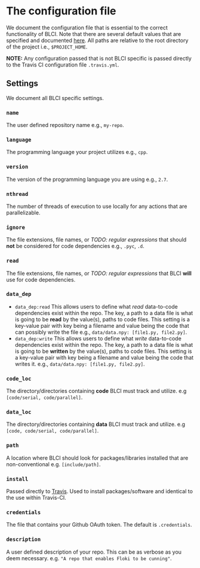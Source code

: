 # The configuration file

We document the configuration file that is essential to the correct
functionality of BLCI. Note that there are several default values that
are specified and documented [here](defaults.html). All paths are relative
to the root directory of the project i.e., `$PROJECT_HOME`.

**NOTE:** Any configuration passed that is not BLCI specific is passed directly
to the Travis CI configuration file `.travis.yml`.

## Settings

We document all BLCI specific settings.

### `name`
The user defined repository name e.g., `my-repo`.

### `language`
The programming language your project utilizes e.g., `cpp`.

### `version`
The version of the programming language you are using e.g., `2.7`.

### `nthread`
The number of threads of execution to use locally for any actions
that are parallelizable.

### `ignore`
The file extensions, file names, or *TODO: regular expressions* that should
**not** be considered for code dependencies e.g., `.pyc`, `.d`.

### `read`
The file extensions, file names, or *TODO: regular expressions* that BLCI
**will** use for code dependencies.

### `data_dep`
- `data_dep:read`
This allows users to define what *read* data-to-code dependencies exist within
the repo. The key, a path to a data file is what is going to be **read** by the
value(s), paths to code files. This setting is a key-value pair with key being
a filename and value being the code that can possibly write the file e.g.,
`data/data.npy: [file1.py, file2.py]`.
- `data_dep:write`
This allows users to define what *write* data-to-code dependencies exist within
the repo. The key, a path to a data file is what is going to be **written** by
the value(s), paths to code files. This setting is a key-value pair with key
being a filename and value being the code that writes it.
e.g., `data/data.npy: [file1.py, file2.py]`.

### `code_loc`
The directory/directories containing **code** BLCI must track and utilize.
e.g `[code/serial, code/parallel]`.

### `data_loc`
The directory/directories containing **data** BLCI must track and utilize.
e.g `[code, code/serial, code/parallel]`.

### `path`
A location where BLCI should look for packages/libraries installed that are
non-conventional e.g. `[include/path]`.

### `install`
Passed directly to
[Travis](https://docs.travis-ci.com/user/customizing-the-build/#Skipping-the-Installation-Step).
Used to install packages/software and identical to the use within Travis-CI.

### `credentials`
The file that contains your Github OAuth token. The default is `.credentials`.

### `description`
A user defined description of your repo. This can be as verbose as you deem
necessary. e.g. `"A repo that enables Floki to be cunning"`.
